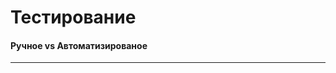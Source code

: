 
# Тестирование

#### Ручное vs **Автоматизированое**

---

<!-- .slide: data-background="url(img/human-vs-robot.jpg)"  data-background-size="100%" -->
